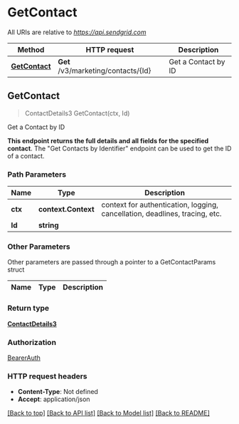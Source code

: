 # GetContact

All URIs are relative to *https://api.sendgrid.com*

Method | HTTP request | Description
------------- | ------------- | -------------
[**GetContact**](GetContact.md#GetContact) | **Get** /v3/marketing/contacts/{Id} | Get a Contact by ID



## GetContact

> ContactDetails3 GetContact(ctx, Id)

Get a Contact by ID

**This endpoint returns the full details and all fields for the specified contact**. The \"Get Contacts by Identifier\" endpoint can be used to get the ID of a contact.

### Path Parameters


Name | Type | Description
------------- | ------------- | -------------
**ctx** | **context.Context** | context for authentication, logging, cancellation, deadlines, tracing, etc.
**Id** | **string** | 

### Other Parameters

Other parameters are passed through a pointer to a GetContactParams struct


Name | Type | Description
------------- | ------------- | -------------

### Return type

[**ContactDetails3**](ContactDetails3.md)

### Authorization

[BearerAuth](../README.md#BearerAuth)

### HTTP request headers

- **Content-Type**: Not defined
- **Accept**: application/json

[[Back to top]](#) [[Back to API list]](../README.md#documentation-for-api-endpoints)
[[Back to Model list]](../README.md#documentation-for-models)
[[Back to README]](../README.md)

